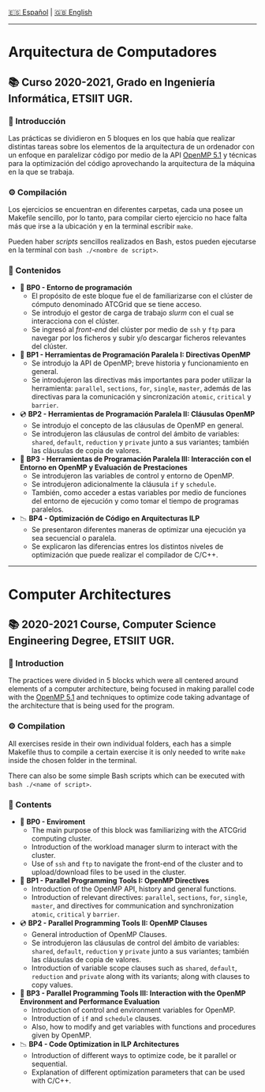 [:es: Español](#arquitectura-de-computadores) | [:gb: English](#computer-architectures)
 
---
# Arquitectura de Computadores #
## :books: Curso 2020-2021, Grado en Ingeniería Informática, ETSIIT UGR.
### :pushpin: Introducción
Las prácticas se dividieron en 5 bloques en los que había que realizar distintas tareas sobre los elementos de la arquitectura de un ordenador con un enfoque en paralelizar código por medio de la API [OpenMP 5.1](https://www.openmp.org/) y técnicas para la optimización del código aprovechando la arquitectura de la máquina en la que se trabaja.
### :gear: Compilación
Los ejercicios se encuentran en diferentes carpetas, cada una posee un Makefile sencillo, por lo tanto, para compilar cierto ejercicio no hace falta más que irse a la ubicación y en la terminal escribir `make`. 
 
Pueden haber _scripts_ sencillos realizados en Bash, estos pueden ejecutarse en la terminal con `bash ./<nombre de script>`.
 
### :link: Contenidos
* :beginner: __BP0 - Entorno de programación__
    * El propósito de este bloque fue el de familiarizarse con el clúster de cómputo denominado ATCGrid que se tiene acceso.
    * Se introdujo el gestor de carga de trabajo _slurm_ con el cual se interacciona con el clúster.
    * Se ingresó al _front-end_ del clúster por medio de `ssh` y `ftp` para navegar por los ficheros y subir y/o descargar ficheros relevantes del clúster.
* :floppy_disk: __BP1 - Herramientas de Programación Paralela I: Directivas OpenMP__
    * Se introdujo la API de OpenMP; breve historia y funcionamiento en general.
    * Se introdujeron las directivas más importantes para poder utilizar la herramienta: `parallel`, `sections`, `for`, `single`, `master`, además de las directivas para la comunicación y sincronización `atomic`, `critical` y `barrier`.
* :cd: __BP2 - Herramientas de Programación Paralela II: Cláusulas OpenMP__
    * Se introdujo el concepto de las cláusulas de OpenMP en general.
    * Se introdujeron las cláusulas de control del ámbito de variables: `shared`, `default`, `reduction` y `private` junto a sus variantes; también las cláusulas de copia de valores.
* :dvd: __BP3 - Herramientas de Programación Paralela III: Interacción con el Entorno en OpenMP y Evaluación de Prestaciones__
    * Se introdujeron las variables de control y entorno de OpenMP.
    * Se introdujeron adicionalmente la cláusula `if` y `schedule`.
    * También, como acceder a estas variables por medio de funciones del entorno de ejecución y como tomar el tiempo de programas paralelos.
* :chart_with_downwards_trend: __BP4 - Optimización de Código en Arquitecturas ILP__
    * Se presentaron diferentes maneras de optimizar una ejecución ya sea secuencial o paralela.
    * Se explicaron las diferencias entres los distintos niveles de optimización que puede realizar el compilador de C/C++.
---
# Computer Architectures #
## :books: 2020-2021 Course, Computer Science Engineering Degree, ETSIIT UGR.
### :pushpin: Introduction
The practices were divided in 5 blocks which were all centered around elements of a computer architecture, being focused in making parallel code with the [OpenMP 5.1](https://www.openmp.org/) and techniques to optimize code taking advantage of the architecture that is being used for the program.
### :gear: Compilation
All exercises reside in their own individual folders, each has a simple Makefile thus to compile a certain exercise it is only needed to write `make` inside the chosen folder in the terminal.
 
There can also be some simple Bash scripts which can be executed with `bash ./<name of script>`.
### :link: Contents
* :beginner: __BP0 - Enviroment__
    * The main purpose of this block was familiarizing with the ATCGrid computing cluster.
    * Introduction of the workload manager slurm to interact with the cluster.
    * Use of `ssh` and `ftp` to navigate the front-end of the cluster and to upload/download files to be used in the cluster.
* :floppy_disk: __BP1 - Parallel Programming Tools I: OpenMP Directives__
    * Introduction of the OpenMP API, history and general functions.
    * Introduction of relevant directives: `parallel`, `sections`, `for`, `single`, `master`, and directives for communication and synchronization `atomic`, `critical` y `barrier`.
* :cd: __BP2 - Parallel Programming Tools II: OpenMP Clauses__
    * General introduction of OpenMP Clauses.
    * Se introdujeron las cláusulas de control del ámbito de variables: `shared`, `default`, `reduction` y `private` junto a sus variantes; también las cláusulas de copia de valores.
    * Introduction of variable scope clauses such as  `shared`, `default`, `reduction` and `private` along with its variants; along with clauses to copy values.
* :dvd: __BP3 - Parallel Programming Tools III: Interaction with the OpenMP Environment and Performance Evaluation__
    * Introduction of control and environment variables for OpenMP.
    * Introduction of  `if` and `schedule` clauses.
    * Also, how to modify and get variables with functions and procedures given by OpenMP.
* :chart_with_downwards_trend: __BP4 - Code Optimization in ILP Architectures__
    * Introduction of different ways to optimize code, be it parallel or sequential.
    * Explanation of different optimization parameters that can be used with C/C++.
